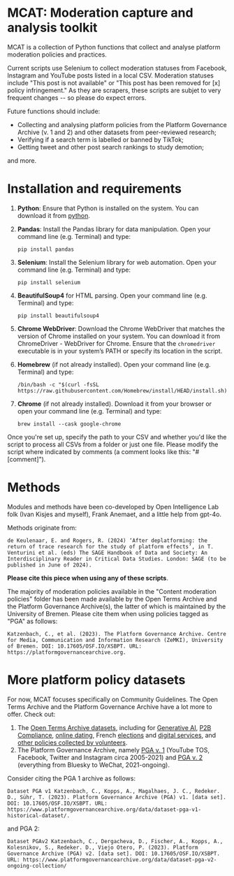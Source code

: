 # MCAT: Moderation capture and analysis toolkit

MCAT is a collection of Python functions that collect and analyse platform moderation policies and practices. 

Current scripts use Selenium to collect moderation statuses from Facebook, Instagram and YouTube posts listed in a local CSV. Moderation statuses include "This post is not available" or "This post has been removed for [x] policy infringement." As they are scrapers, these scripts are subjet to very frequent changes -- so please do expect errors.

Future functions should include: 
- Collecting and analysing platform policies from the Platform Governance Archive (v. 1 and 2) and other datasets from peer-reviewed research;
- Verifying if a search term is labelled or banned by TikTok;
- Getting tweet and other post search rankings to study demotion;

and more.

# Installation and requirements

1.	**Python**: Ensure that Python is installed on the system. You can download it from [python](www.python.org).
   
2.	**Pandas**: Install the Pandas library for data manipulation. Open your command line (e.g. Terminal) and type:

      ```
  	pip install pandas
      ```

4.	**Selenium**: Install the Selenium library for web automation. Open your command line (e.g. Terminal) and type:

      ```
  	pip install selenium
      ```
  	
6.	**BeautifulSoup4** for HTML parsing. Open your command line (e.g. Terminal) and type:

      ```
  	pip install beautifulsoup4
      ```

8.	**Chrome WebDriver**: Download the Chrome WebDriver that matches the version of Chrome installed on your system. You can download it from ChromeDriver - WebDriver for Chrome. Ensure that the ```chromedriver``` executable is in your system’s PATH or specify its location in the script.

9. **Homebrew** (if not already installed). Open your command line (e.g. Terminal) and type:

   ```
   /bin/bash -c "$(curl -fsSL https://raw.githubusercontent.com/Homebrew/install/HEAD/install.sh)"
   ```      
   
11.	**Chrome** (if not already installed). Download it from your browser or open your command line (e.g. Terminal) and type:

      ```
   	brew install --cask google-chrome
      ```

Once you're set up, specify the path to your CSV and whether you'd like the script to process all CSVs from a folder or just one file. Please modify the script where indicated by comments (a comment looks like this: "# [comment]"). 

# Methods

Modules and methods have been co-developed by Open Intelligence Lab folk (Ivan Kisjes and myself), Frank Anemaet, and a little help from gpt-4o. 

Methods originate from: 

```
de Keulenaar, E. and Rogers, R. (2024) ‘After deplatforming: the return of trace research for the study of platform effects’, in T. Venturini et al. (eds) The SAGE Handbook of Data and Society: An Interdisciplinary Reader in Critical Data Studies. London: SAGE (to be published in June of 2024).
```

**Please cite this piece when using any of these scripts**. 

The majority of moderation policies available in the "Content moderation policies" folder has been made available by the Open Terms Archive and the Platform Governance Archive(s), the latter of which is maintained by the University of Bremen. Please cite them when using policies tagged as "PGA" as follows: 

```
Katzenbach, C., et al. (2023). The Platform Governance Archive. Centre for Media, Communication and Information Research (ZeMKI), University of Bremen. DOI: 10.17605/OSF.IO/XSBPT. URL: https://platformgovernancearchive.org.
```

# More platform policy datasets

For now, MCAT focuses specifically on Community Guidelines. The Open Terms Archive and the Platform Governance Archive have a lot more to offer. Check out: 

 1. The [Open Terms Archive datasets]([url](https://opentermsarchive.org/en/datasets/)), including for [Generative AI]([url](https://github.com/openTermsArchive/GenAI-versions/releases/tag/dataset-GenAI-2024-05-27)), [P2B Compliance]([url](https://github.com/openTermsArchive/p2b-compliance-versions/releases/tag/dataset-p2b-compliance-2024-05-27)), [online dating]([url](https://github.com/openTermsArchive/dating-versions/releases/tag/dataset-dating-2024-05-27)), French [elections]([url](https://github.com/openTermsArchive/france-elections-versions/releases/tag/dataset-2022-09-28)) and [digital services]([url](https://github.com/openTermsArchive/france-versions/releases/tag/dataset-france-2024-05-27)), and [other policies collected by volunteers]([url](https://github.com/openTermsArchive/contrib-versions/releases/tag/dataset-contrib-2024-05-27)).
 2. The Platform Governance Archive, namely [PGA v. 1]([url](https://github.com/PlatformGovernanceArchive/pga-corpus/releases)) (YouTube TOS, Facebook, Twitter and Instagram circa 2005-2021) and [PGA v. 2]([url](https://github.com/OpenTermsArchive/pga-versions)) (everything from Bluesky to WeChat, 2021-ongoing).

Consider citing the PGA 1 archive as follows: 
```
Dataset PGA v1 Katzenbach, C., Kopps, A., Magalhaes, J. C., Redeker.  D., Sühr, T. (2023). Platform Governance Archive (PGA) v1. [data set]. DOI: 10.17605/OSF.IO/XSBPT. URL: https://www.platformgovernancearchive.org/data/dataset-pga-v1-historical-dataset/.
```

and PGA 2: 
```
Dataset PGAv2 Katzenbach, C., Dergacheva, D., Fischer, A., Kopps, A., Kolesnikov, S., Redeker. D., Viejo Otero, P. (2023). Platform Governance Archive (PGA) v2. [data set]. DOI: 10.17605/OSF.IO/XSBPT. URL: https://www.platformgovernancearchive.org/data/dataset-pga-v2-ongoing-collection/
```
